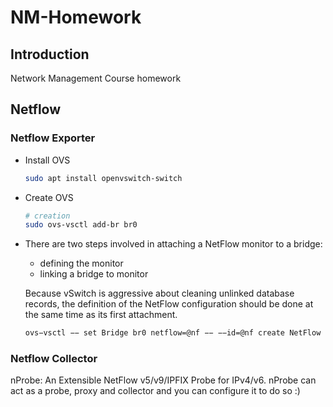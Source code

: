 # NM-Homework

## Introduction
Network Management Course homework

## Netflow
### Netflow Exporter
* Install OVS

   ```sh
   sudo apt install openvswitch-switch
   ```

* Create OVS

   ```sh
   # creation
   sudo ovs-vsctl add-br br0
   ```

* There are two steps involved in attaching a NetFlow monitor to a bridge:
   * defining the monitor
   * linking a bridge to monitor

   Because vSwitch is aggressive about cleaning unlinked database records,
   the definition of the NetFlow configuration should be done at the same time as its first attachment.

   ```sh
   ovs−vsctl −− set Bridge br0 netflow=@nf −− −−id=@nf create NetFlow targets=\"10.10.10.10\"
   ```


### Netflow Collector
nProbe: An Extensible NetFlow v5/v9/IPFIX Probe for IPv4/v6.
nProbe can act as a probe, proxy and collector and you can configure it to do so :)
